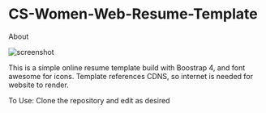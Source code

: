 # CS-Women-Web-Resume-Template

About 

![screenshot](https://cloud.githubusercontent.com/assets/8978764/24691841/eb8b7c3e-19a3-11e7-9b16-87046c1e47ac.png)


This is a simple online resume template build with Boostrap 4, and font awesome for icons. Template references CDNS, so internet is needed for website to render. 

To Use:
Clone the repository and edit as desired 


